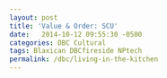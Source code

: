 ```yaml
---
layout: post
title: 'Value & Order: SCU'
date:   2014-10-12 09:55:30 -0500
categories: DBC Cultural
tags: Blaxican DBCfireside NPtech
permalink: /dbc/living-in-the-kitchen
---
```

